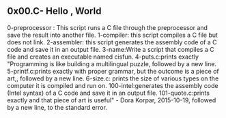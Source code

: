0x00.C- Hello , World
--------------------------------
0-preprocessor : This script runs a C file through the preprocessor and save the result into another file.
1-compiler: this script compiles a C file but does not link.
2-assembler: this script generates the assembly code of a C code and save it in an output file.
3-name:Write a script that compiles a C file and creates an executable named cisfun.
4-puts.c:prints exactly "Programming is like building a multilingual puzzle, followed by a new line.
5-printf.c:prints exactly with proper grammar, but the outcome is a piece of art,, followed by a new line.
6-size.c: prints the size of various types on the computer it is compiled and run on.
100-intel:generates the assembly code (Intel syntax) of a C code and save it in an output file.
101-quote.c:prints exactly and that piece of art is useful" - Dora Korpar, 2015-10-19, followed by a new line, to the standard error.
